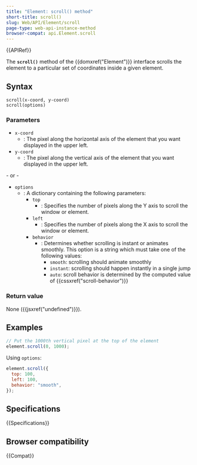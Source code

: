 ```yaml
---
title: "Element: scroll() method"
short-title: scroll()
slug: Web/API/Element/scroll
page-type: web-api-instance-method
browser-compat: api.Element.scroll
---
```


{{APIRef}}

The **`scroll()`** method of the {{domxref("Element")}}
interface scrolls the element to a particular set of coordinates inside a given
element.

## Syntax

```js-nolint
scroll(x-coord, y-coord)
scroll(options)
```

### Parameters

- `x-coord`
  - : The pixel along the horizontal axis of the element that you want displayed in the
    upper left.
- `y-coord`
  - : The pixel along the vertical axis of the element that you want displayed in the
    upper left.

\- or -

- `options`
  - : A dictionary containing the following parameters:
    - `top`
      - : Specifies the number of pixels along the Y axis to scroll the window or element.
    - `left`
      - : Specifies the number of pixels along the X axis to scroll the window or element.
    - `behavior`
      - : Determines whether scrolling is instant or animates smoothly. This option is a string which must take one of the following values:
        - `smooth`: scrolling should animate smoothly
        - `instant`: scrolling should happen instantly in a single jump
        - `auto`: scroll behavior is determined by the computed value of {{cssxref("scroll-behavior")}}

### Return value

None ({{jsxref("undefined")}}).

## Examples

```js
// Put the 1000th vertical pixel at the top of the element
element.scroll(0, 1000);
```

Using `options`:

```js
element.scroll({
  top: 100,
  left: 100,
  behavior: "smooth",
});
```

## Specifications

{{Specifications}}

## Browser compatibility

{{Compat}}
